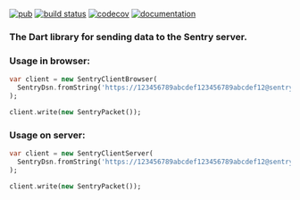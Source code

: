 [![pub](https://img.shields.io/pub/v/sentry_client.svg)](https://pub.dartlang.org/packages/sentry_client)
[![build status](https://api.travis-ci.org/wrike/sentry_client.svg?branch=master)](https://api.travis-ci.org/wrike/sentry_client)
[![codecov](https://codecov.io/gh/wrike/sentry_client/branch/master/graph/badge.svg)](https://codecov.io/gh/wrike/sentry_client)
[![documentation](https://img.shields.io/badge/Documentation-sentry_client-blue.svg)](https://www.dartdocs.org/documentation/sentry_client/latest)

### The Dart library for sending data to the Sentry server.

### Usage in browser:
```dart
var client = new SentryClientBrowser(
  SentryDsn.fromString('https://123456789abcdef123456789abcdef12@sentry.local/1')
);

client.write(new SentryPacket());
```

### Usage on server:
```dart
var client = new SentryClientServer(
  SentryDsn.fromString('https://123456789abcdef123456789abcdef12@sentry.local/1')
);

client.write(new SentryPacket());
```
